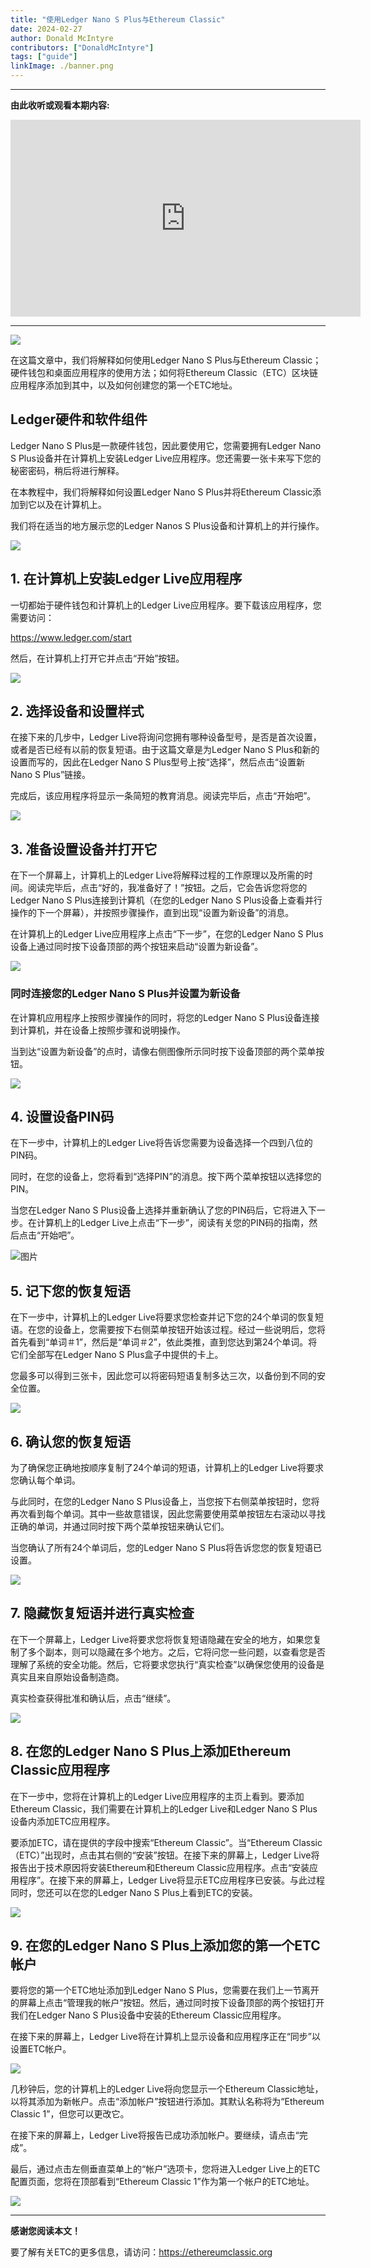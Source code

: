 ```yaml
---
title: "使用Ledger Nano S Plus与Ethereum Classic"
date: 2024-02-27
author: Donald McIntyre
contributors: ["DonaldMcIntyre"]
tags: ["guide"]
linkImage: ./banner.png
---
```


---
**由此收听或观看本期内容:**

<iframe width="560" height="315" src="https://www.youtube.com/embed/gCoMipvQJtY" title="YouTube video player" frameborder="0" allow="accelerometer; autoplay; clipboard-write; encrypted-media; gyroscope; picture-in-picture; web-share" allowfullscreen></iframe>

---

![](./banner.png)

在这篇文章中，我们将解释如何使用Ledger Nano S Plus与Ethereum Classic；硬件钱包和桌面应用程序的使用方法；如何将Ethereum Classic（ETC）区块链应用程序添加到其中，以及如何创建您的第一个ETC地址。

## Ledger硬件和软件组件

Ledger Nano S Plus是一款硬件钱包，因此要使用它，您需要拥有Ledger Nano S Plus设备并在计算机上安装Ledger Live应用程序。您还需要一张卡来写下您的秘密密码，稍后将进行解释。

在本教程中，我们将解释如何设置Ledger Nano S Plus并将Ethereum Classic添加到它以及在计算机上。

我们将在适当的地方展示您的Ledger Nanos S Plus设备和计算机上的并行操作。

![](./1.png)

## 1. 在计算机上安装Ledger Live应用程序

一切都始于硬件钱包和计算机上的Ledger Live应用程序。要下载该应用程序，您需要访问：

https://www.ledger.com/start

然后，在计算机上打开它并点击“开始”按钮。

![](./2.png)

## 2. 选择设备和设置样式

在接下来的几步中，Ledger Live将询问您拥有哪种设备型号，是否是首次设置，或者是否已经有以前的恢复短语。由于这篇文章是为Ledger Nano S Plus和新的设置而写的，因此在Ledger Nano S Plus型号上按“选择”，然后点击“设置新Nano S Plus”链接。

完成后，该应用程序将显示一条简短的教育消息。阅读完毕后，点击“开始吧”。

![](./3.png)

## 3. 准备设置设备并打开它

在下一个屏幕上，计算机上的Ledger Live将解释过程的工作原理以及所需的时间。阅读完毕后，点击“好的，我准备好了！”按钮。之后，它会告诉您将您的Ledger Nano S Plus连接到计算机（在您的Ledger Nano S Plus设备上查看并行操作的下一个屏幕），并按照步骤操作，直到出现“设置为新设备”的消息。

在计算机上的Ledger Live应用程序上点击“下一步”，在您的Ledger Nano S Plus设备上通过同时按下设备顶部的两个按钮来启动“设置为新设备”。

![](./4.png)

### 同时连接您的Ledger Nano S Plus并设置为新设备

在计算机应用程序上按照步骤操作的同时，将您的Ledger Nano S Plus设备连接到计算机，并在设备上按照步骤和说明操作。

当到达“设置为新设备”的点时，请像右侧图像所示同时按下设备顶部的两个菜单按钮。

![](./5.png)

## 4. 设置设备PIN码

在下一步中，计算机上的Ledger Live将告诉您需要为设备选择一个四到八位的PIN码。

同时，在您的设备上，您将看到“选择PIN”的消息。按下两个菜单按钮以选择您的PIN。

当您在Ledger Nano S Plus设备上选择并重新确认了您的PIN码后，它将进入下一步。在计算机上的Ledger Live上点击“下一步”，阅读有关您的PIN码的指南，然后点击“开始吧”。

![图片](./6.png)

## 5. 记下您的恢复短语

在下一步中，计算机上的Ledger Live将要求您检查并记下您的24个单词的恢复短语。在您的设备上，您需要按下右侧菜单按钮开始该过程。经过一些说明后，您将首先看到“单词＃1”，然后是“单词＃2”，依此类推，直到您达到第24个单词。将它们全部写在Ledger Nano S Plus盒子中提供的卡上。

您最多可以得到三张卡，因此您可以将密码短语复制多达三次，以备份到不同的安全位置。

![](./7.png)

## 6. 确认您的恢复短语

为了确保您正确地按顺序复制了24个单词的短语，计算机上的Ledger Live将要求您确认每个单词。

与此同时，在您的Ledger Nano S Plus设备上，当您按下右侧菜单按钮时，您将再次看到每个单词。其中一些故意错误，因此您需要使用菜单按钮左右滚动以寻找正确的单词，并通过同时按下两个菜单按钮来确认它们。

当您确认了所有24个单词后，您的Ledger Nano S Plus将告诉您您的恢复短语已设置。

![](./8.png)

## 7. 隐藏恢复短语并进行真实检查

在下一个屏幕上，Ledger Live将要求您将恢复短语隐藏在安全的地方，如果您复制了多个副本，则可以隐藏在多个地方。之后，它将问您一些问题，以查看您是否理解了系统的安全功能。然后，它将要求您执行“真实检查”以确保您使用的设备是真实且来自原始设备制造商。

真实检查获得批准和确认后，点击“继续”。

![](./9.png)

## 8. 在您的Ledger Nano S Plus上添加Ethereum Classic应用程序

在下一步中，您将在计算机上的Ledger Live应用程序的主页上看到。要添加Ethereum Classic，我们需要在计算机上的Ledger Live和Ledger Nano S Plus设备内添加ETC应用程序。

要添加ETC，请在提供的字段中搜索“Ethereum Classic”。当“Ethereum Classic（ETC）”出现时，点击其右侧的“安装”按钮。在接下来的屏幕上，Ledger Live将报告出于技术原因将安装Ethereum和Ethereum Classic应用程序。点击“安装应用程序”。在接下来的屏幕上，Ledger Live将显示ETC应用程序已安装。与此过程同时，您还可以在您的Ledger Nano S Plus上看到ETC的安装。

![](./10.png)

## 9. 在您的Ledger Nano S Plus上添加您的第一个ETC帐户

要将您的第一个ETC地址添加到Ledger Nano S Plus，您需要在我们上一节离开的屏幕上点击“管理我的帐户”按钮。然后，通过同时按下设备顶部的两个按钮打开我们在Ledger Nano S Plus设备中安装的Ethereum Classic应用程序。

在接下来的屏幕上，Ledger Live将在计算机上显示设备和应用程序正在“同步”以设置ETC帐户。

![](./11.png)

几秒钟后，您的计算机上的Ledger Live将向您显示一个Ethereum Classic地址，以将其添加为新帐户。点击“添加帐户”按钮进行添加。其默认名称将为“Ethereum Classic 1”，但您可以更改它。

在接下来的屏幕上，Ledger Live将报告已成功添加帐户。要继续，请点击“完成”。

最后，通过点击左侧垂直菜单上的“帐户”选项卡，您将进入Ledger Live上的ETC配置页面，您将在顶部看到“Ethereum Classic 1”作为第一个帐户的ETC地址。

![](./12.png)

---

**感谢您阅读本文！**

要了解有关ETC的更多信息，请访问：https://ethereumclassic.org
